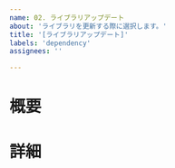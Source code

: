 ```yaml
---
name: 02. ライブラリアップデート  
about: 'ライブラリを更新する際に選択します。'  
title: '[ライブラリアップデート]'  
labels: 'dependency'  
assignees: ''

---
```


# 概要

# 詳細
